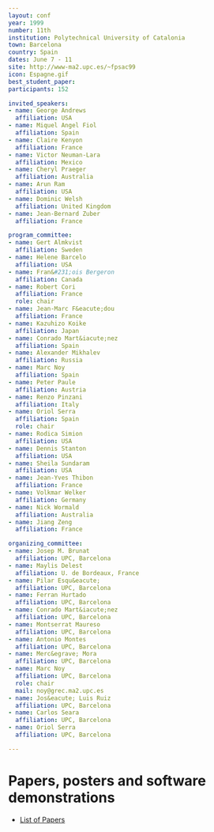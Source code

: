 ```yaml
---
layout: conf
year: 1999
number: 11th
institution: Polytechnical University of Catalonia
town: Barcelona
country: Spain
dates: June 7 - 11
site: http://www-ma2.upc.es/~fpsac99
icon: Espagne.gif
best_student_paper:
participants: 152

invited_speakers:
- name: George Andrews
  affiliation: USA
- name: Miquel Angel Fiol
  affiliation: Spain
- name: Claire Kenyon
  affiliation: France
- name: Victor Neuman-Lara
  affiliation: Mexico
- name: Cheryl Praeger
  affiliation: Australia
- name: Arun Ram
  affiliation: USA
- name: Dominic Welsh
  affiliation: United Kingdom
- name: Jean-Bernard Zuber
  affiliation: France

program_committee:
- name: Gert Almkvist
  affiliation: Sweden
- name: Helene Barcelo
  affiliation: USA
- name: Fran&#231;ois Bergeron
  affiliation: Canada
- name: Robert Cori
  affiliation: France
  role: chair
- name: Jean-Marc F&eacute;dou
  affiliation: France
- name: Kazuhizo Koike
  affiliation: Japan
- name: Conrado Mart&iacute;nez
  affiliation: Spain
- name: Alexander Mikhalev
  affiliation: Russia
- name: Marc Noy
  affiliation: Spain
- name: Peter Paule
  affiliation: Austria
- name: Renzo Pinzani
  affiliation: Italy
- name: Oriol Serra
  affiliation: Spain
  role: chair
- name: Rodica Simion
  affiliation: USA
- name: Dennis Stanton
  affiliation: USA
- name: Sheila Sundaram
  affiliation: USA
- name: Jean-Yves Thibon
  affiliation: France
- name: Volkmar Welker
  affiliation: Germany
- name: Nick Wormald
  affiliation: Australia
- name: Jiang Zeng
  affiliation: France

organizing_committee:
- name: Josep M. Brunat
  affiliation: UPC, Barcelona
- name: Maylis Delest
  affiliation: U. de Bordeaux, France
- name: Pilar Esqu&eacute;
  affiliation: UPC, Barcelona
- name: Ferran Hurtado
  affiliation: UPC, Barcelona
- name: Conrado Mart&iacute;nez
  affiliation: UPC, Barcelona
- name: Montserrat Maureso
  affiliation: UPC, Barcelona
- name: Antonio Montes
  affiliation: UPC, Barcelona
- name: Merc&egrave; Mora
  affiliation: UPC, Barcelona
- name: Marc Noy
  affiliation: UPC, Barcelona
  role: chair
  mail: noy@grec.ma2.upc.es
- name: Jos&eacute; Luis Ruiz
  affiliation: UPC, Barcelona
- name: Carlos Seara
  affiliation: UPC, Barcelona
- name: Oriol Serra
  affiliation: UPC, Barcelona

---
```

# Papers, posters and software demonstrations

- <A HREF="articles.html">List of Papers</A></em></H3>
